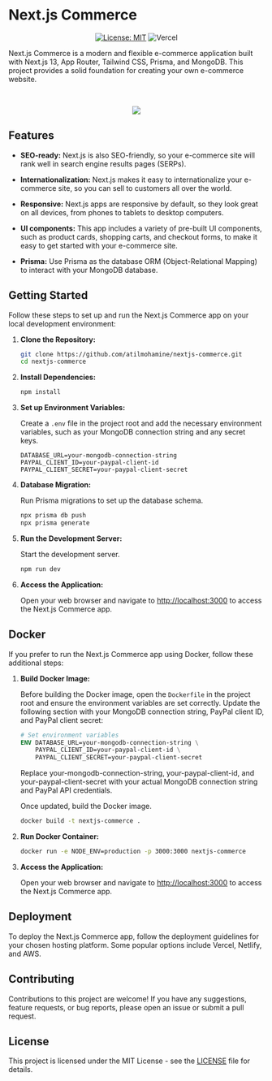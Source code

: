 # Next.js Commerce
<div align="center"> 

[![License: MIT](https://img.shields.io/badge/License-MIT-yellow.svg)](https://opensource.org/licenses/MIT)
![Vercel](http://therealsujitk-vercel-badge.vercel.app/?app=nextjs-commerce)

</div>

Next.js Commerce is a modern and flexible e-commerce application built with Next.js 13, App Router, Tailwind CSS, Prisma, and MongoDB. This project provides a solid foundation for creating your own e-commerce website.

<br />
<p align="center">
   <img src="https://github.com/AtilMohAmine/nextjs-commerce/assets/86023602/c148c635-19fe-407f-9cca-d146f77c212b">
</p>

## Features

- **SEO-ready:** Next.js is also SEO-friendly, so your e-commerce site will rank well in search engine results pages (SERPs).
- **Internationalization:** Next.js makes it easy to internationalize your e-commerce site, so you can sell to customers all over the world.
- **Responsive:** Next.js apps are responsive by default, so they look great on all devices, from phones to tablets to desktop computers.
- **UI components:** This app includes a variety of pre-built UI components, such as product cards, shopping carts, and checkout forms, to make it easy to get started with your e-commerce site.

- **Prisma:** Use Prisma as the database ORM (Object-Relational Mapping) to interact with your MongoDB database.

## Getting Started

Follow these steps to set up and run the Next.js Commerce app on your local development environment:

1. **Clone the Repository:**

   ```bash
   git clone https://github.com/atilmohamine/nextjs-commerce.git
   cd nextjs-commerce
   ```

2. **Install Dependencies:**

   ```bash
   npm install
   ```

3. **Set up Environment Variables:**

   Create a `.env` file in the project root and add the necessary environment variables, such as your MongoDB connection string and any secret keys.

   ```plaintext
   DATABASE_URL=your-mongodb-connection-string
   PAYPAL_CLIENT_ID=your-paypal-client-id
   PAYPAL_CLIENT_SECRET=your-paypal-client-secret
   ```

4. **Database Migration:**

   Run Prisma migrations to set up the database schema.

   ```bash
   npx prisma db push
   npx prisma generate
   ```

5. **Run the Development Server:**

   Start the development server.

   ```bash
   npm run dev
   ```

6. **Access the Application:**

   Open your web browser and navigate to [http://localhost:3000](http://localhost:3000) to access the Next.js Commerce app.

## Docker

If you prefer to run the Next.js Commerce app using Docker, follow these additional steps:

1. **Build Docker Image:**

   Before building the Docker image, open the `Dockerfile` in the project root and ensure the environment variables are set correctly. Update the following section with your MongoDB connection string, PayPal client ID, and PayPal client secret:

   ```Dockerfile
   # Set environment variables
   ENV DATABASE_URL=your-mongodb-connection-string \
       PAYPAL_CLIENT_ID=your-paypal-client-id \
       PAYPAL_CLIENT_SECRET=your-paypal-client-secret
   ```

   Replace your-mongodb-connection-string, your-paypal-client-id, and your-paypal-client-secret with your actual MongoDB connection string and PayPal API credentials.

   Once updated, build the Docker image.

   ```bash
   docker build -t nextjs-commerce .
   ```

2. **Run Docker Container:**

   ```bash
   docker run -e NODE_ENV=production -p 3000:3000 nextjs-commerce
   ```

2. **Access the Application:**

   Open your web browser and navigate to [http://localhost:3000](http://localhost:3000) to access the Next.js Commerce app.

## Deployment

To deploy the Next.js Commerce app, follow the deployment guidelines for your chosen hosting platform. Some popular options include Vercel, Netlify, and AWS.

## Contributing

Contributions to this project are welcome! If you have any suggestions, feature requests, or bug reports, please open an issue or submit a pull request.

## License

This project is licensed under the MIT License - see the [LICENSE](https://github.com/AtilMohAmine/nextjs-commerce/blob/main/LICENSE) file for details.
